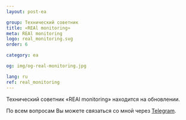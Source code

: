 ```yaml
---
layout: post-ea

group: Технический советник
title: «REAl monitoring»
meta: REAl monitoring
logo: real_monitoring.svg
order: 6

category: ea

og: img/og-real-monitoring.jpg

lang: ru
ref: real_monitoring
---
```


Технический советник «REAl monitoring» находится на обновлении.

По всем вопросам Вы можете связаться со мной через <a href="https://t.me/chutkoy" target="_blank">Telegram</a>.
